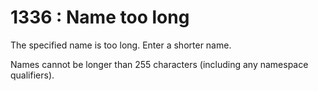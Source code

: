 # 1336 : Name too long

The specified name is too long. Enter a shorter name.

Names cannot be longer than 255 characters (including any namespace qualifiers).
